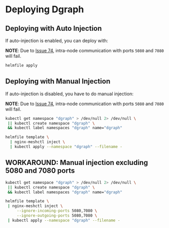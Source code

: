 # Deploying Dgraph

## Deploying with Auto Injection

If auto-injection is enabled, you can deploy with:

**NOTE**: Due to [Issue 74](https://github.com/nginxinc/nginx-service-mesh/issues/74), intra-node communication with ports `5080` and `7080` will fail.

```bash
helmfile apply
```

## Deploying with Manual Injection

If auto-injection is disabled, you have to do manual injection:

**NOTE**: Due to [Issue 74](https://github.com/nginxinc/nginx-service-mesh/issues/74), intra-node communication with ports `5080` and `7080` will fail.

```bash
kubectl get namespace "dgraph" > /dev/null 2> /dev/null \
 || kubectl create namespace "dgraph" \
 && kubectl label namespaces "dgraph" name="dgraph"

helmfile template \
  | nginx-meshctl inject \
  | kubectl apply --namespace "dgraph" --filename -
```

## WORKAROUND: Manual injection excluding 5080 and 7080 ports

```bash
kubectl get namespace "dgraph" > /dev/null 2> /dev/null \
 || kubectl create namespace "dgraph" \
 && kubectl label namespaces "dgraph" name="dgraph"

helmfile template \
 | nginx-meshctl inject \
     --ignore-incoming-ports 5080,7080 \
     --ignore-outgoing-ports 5080,7080 \
 | kubectl apply --namespace "dgraph" --filename -
```
